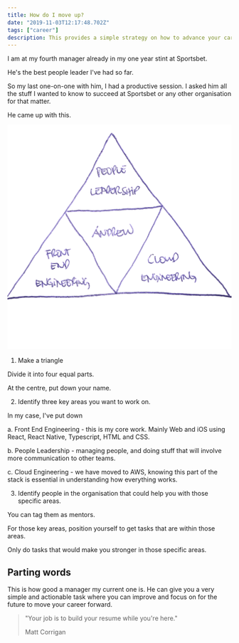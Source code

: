```yaml
---
title: How do I move up?
date: "2019-11-03T12:17:48.702Z"
tags: ["career"]
description: This provides a simple strategy on how to advance your career.
---
```


I am at my fourth manager already in my one year stint at Sportsbet.

He's the best people leader I've had so far.

So my last one-on-one with him, I had a productive session. I asked him all the stuff I wanted to know to succeed at Sportsbet or any other organisation for that matter.

He came up with this.

![advanced pyramid](./triumvirate.PNG)

1. Make a triangle

Divide it into four equal parts.

At the centre, put down your name.

2. Identify three key areas you want to work on.

In my case, I've put down

a. Front End Engineering - this is my core work. Mainly Web and iOS using React, React Native, Typescript, HTML and CSS.

b. People Leadership - managing people, and doing stuff that will involve more communication to other teams.

c. Cloud Engineering - we have moved to AWS, knowing this part of the stack is essential in understanding how everything works.

3. Identify people in the organisation that could help you with those specific areas.

You can tag them as mentors.

For those key areas, position yourself to get tasks that are within those areas.

Only do tasks that would make you stronger in those specific areas.

## Parting words

This is how good a manager my current one is. He can give you a very simple and actionable task where you can improve and focus on for the future to move your career forward.

> "Your job is to build your resume while you're here."
>
> Matt Corrigan